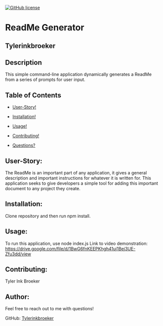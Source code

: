 

  [![GitHub license](https://img.shields.io/badge/license-None-blue.svg)](https://shields.io/)

# ReadMe Generator
## Tylerinkbroeker
## Description
This simple command-line application dynamically generates a ReadMe from a series of prompts for user input.
## Table of Contents
  - [User-Story!](#user-story)

  - [Installation!](#installation)

  - [Usage!](#usage)

  - [Contributing!](#contributing)

  - [Questions?](#author)

## User-Story:
The ReadMe is an important part of any application, it gives a general description and important instructions for whatever it is written for. This application seeks to give
developers a simple tool for adding this important document to any project they create.
## Installation:
Clone repository and then run npm install.
## Usage:
To run this application, use node index.js
Link to video demonstration:
https://drive.google.com/file/d/1BwG6fnKEEPKhgh41uj1Bej3UE-Zfu3dd/view
## Contributing:
Tyler Ink Broeker
## Author:
Feel free to reach out to me with questions!

GitHub: [Tylerinkbroeker](https://github.com/Tylerinkbroeker)

